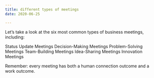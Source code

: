 ```yaml
---
title: different types of meetings
date: 2020-06-25

---
```



Let’s take a look at the six most common types of business meetings, including:

Status Update Meetings
Decision-Making Meetings
Problem-Solving Meetings
Team-Building Meetings
Idea-Sharing Meetings
Innovation Meetings


Remember: every meeting has both a human connection outcome and a work outcome.